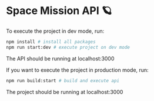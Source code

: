 # Space Mission API :ringed_planet:

To execute the project in dev mode, run:

```bash
npm install # install all packages
npm run start:dev # execute project on dev mode
```

The API should be running at localhost:3000

If you want to execute the project in production mode, run:

```bash
npm run build:start # build and execute api
```

The project should be running at localhost:3000
